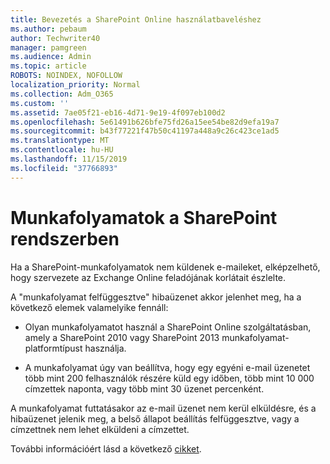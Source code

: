 ```yaml
---
title: Bevezetés a SharePoint Online használatbaveléshez
ms.author: pebaum
author: Techwriter40
manager: pamgreen
ms.audience: Admin
ms.topic: article
ROBOTS: NOINDEX, NOFOLLOW
localization_priority: Normal
ms.collection: Adm_O365
ms.custom: ''
ms.assetid: 7ae05f21-eb16-4d71-9e19-4f097eb100d2
ms.openlocfilehash: 5e61491b626bfe75fd26a15ee54be82d9efa19a7
ms.sourcegitcommit: b43f77221f47b50c41197a448a9c26c423ce1ad5
ms.translationtype: MT
ms.contentlocale: hu-HU
ms.lasthandoff: 11/15/2019
ms.locfileid: "37766893"
---
```

# <a name="workflows-in-sharepoint"></a>Munkafolyamatok a SharePoint rendszerben

Ha a SharePoint-munkafolyamatok nem küldenek e-maileket, elképzelhető, hogy szervezete az Exchange Online feladójának korlátait észlelte.

A "munkafolyamat felfüggesztve" hibaüzenet akkor jelenhet meg, ha a következő elemek valamelyike fennáll:

- Olyan munkafolyamatot használ a SharePoint Online szolgáltatásban, amely a SharePoint 2010 vagy SharePoint 2013 munkafolyamat-platformtípust használja.

- A munkafolyamat úgy van beállítva, hogy egy egyéni e-mail üzenetet több mint 200 felhasználók részére küld egy időben, több mint 10 000 címzettek naponta, vagy több mint 30 üzenet percenként.

A munkafolyamat futtatásakor az e-mail üzenet nem kerül elküldésre, és a hibaüzenet jelenik meg, a belső állapot beállítás felfüggesztve, vagy a címzettnek nem lehet elküldeni a címzettet.

További információért lásd a következő [cikket](https://docs.microsoft.com/sharepoint/support/workflows/configured-workflow-fails-running).

